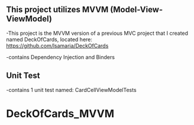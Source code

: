 ## This project utilizes MVVM (Model-View-ViewModel)

-This project is the MVVM version of a previous MVC project that I created named DeckOfCards, located here: https://github.com/lsamaria/DeckOfCards

-contains Dependency Injection and Binders

## Unit Test

-contains 1 unit test named: CardCellViewModelTests
# DeckOfCards_MVVM
